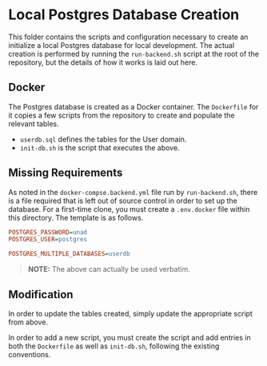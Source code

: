 # Local Postgres Database Creation

This folder contains the scripts and configuration necessary to create an initialize a local Postgres database for local development.  The actual creation is performed by running the `run-backend.sh` script at the root of the repository, but the details of how it works is laid out here.

## Docker

The Postgres database is created as a Docker container.  The `Dockerfile` for it copies a few scripts from the repository to create and populate the relevant tables.

- `userdb.sql` defines the tables for the User domain.
- `init-db.sh` is the script that executes the above.

## Missing Requirements

As noted in the `docker-compse.backend.yml` file run by `run-backend.sh`, there is a file required that is left out of source control in order to set up the database.  For a first-time clone, you must create a `.env.docker` file within this directory.  The template is as follows.

```ini
POSTGRES_PASSWORD=unad
POSTGRES_USER=postgres

POSTGRES_MULTIPLE_DATABASES=userdb
```

> **NOTE:** The above can actually be used verbatim.

## Modification

In order to update the tables created, simply update the appropriate script from above.

In order to add a new script, you must create the script and add entries in both the `Dockerfile` as well as `init-db.sh`, following the existing conventions.



